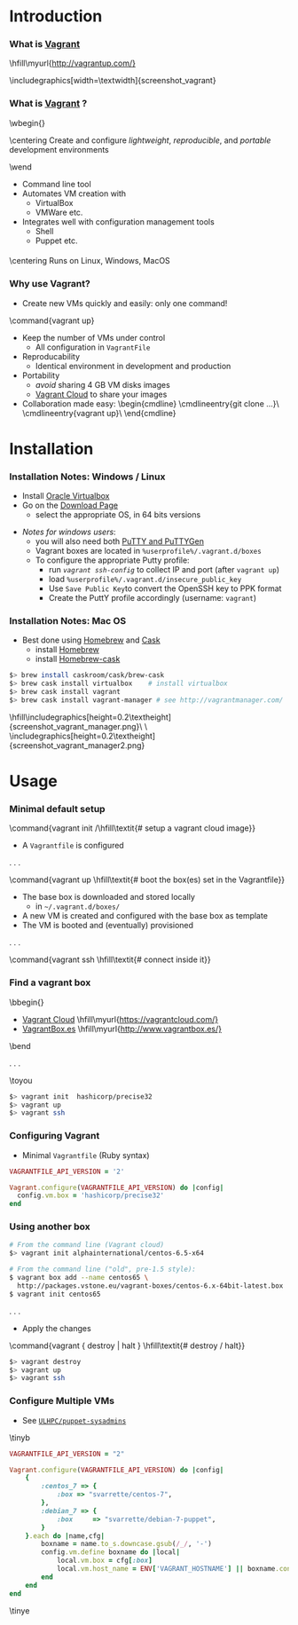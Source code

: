 
# Introduction

###  What is [Vagrant](http://vagrantup.com/)

\hfill\myurl{http://vagrantup.com/}

\includegraphics[width=\textwidth]{screenshot_vagrant}

### What is [Vagrant](http://vagrantup.com/) ?

\wbegin{}

\centering Create and configure _lightweight_, _reproducible_, and _portable_ development environments

\wend

* Command line tool
* Automates VM creation with
    - VirtualBox
    - VMWare etc.	
* Integrates well with configuration management tools
    - Shell
	- Puppet etc.

####

\centering
Runs on Linux, Windows, MacOS


### Why use Vagrant?

* Create new VMs quickly and easily: only one command!

\command{vagrant up}

* Keep the number of VMs under control
     - All configuration in `VagrantFile`
* Reproducability
     - Identical environment in development and production
* Portability
     - _avoid_ sharing 4 GB VM disks images
	 - [Vagrant Cloud](https://vagrantcloud.com/) to share your images
* Collaboration made easy:
\begin{cmdline}
\cmdlineentry{git clone ...}\\
\cmdlineentry{vagrant up}\\
\end{cmdline}


# Installation

### Installation Notes: Windows / Linux

* Install [Oracle Virtualbox](https://www.virtualbox.org/)
* Go on the [Download Page](http://www.vagrantup.com/downloads)
     - select the appropriate OS, in 64 bits versions

<!--
> _Tip [Windows]:_ quickly open a command prompt to your project:
>    `shift` + right-clicking the project folder, then "`open command window here`".
-->

* _Notes for windows users_:
    - you will also need both [PuTTY and PuTTYGen](http://www.chiark.greenend.org.uk/~sgtatham/putty/download.html)
    - Vagrant boxes are located in `%userprofile%/.vagrant.d/boxes`
    - To configure the appropriate Putty profile:
	     * run _`vagrant ssh-config`_ to collect IP and port (after `vagrant up`)
		 * load `%userprofile%/.vagrant.d/insecure_public_key`
		 * Use `Save Public Key`to convert the OpenSSH key to PPK format
		 * Create the PuttY profile accordingly (username: `vagrant`)

### Installation Notes: Mac OS

* Best done using [Homebrew](http://brew.sh/) and [Cask](http://sourabhbajaj.com/mac-setup/Homebrew/Cask.html)
    - install [Homebrew](http://brew.sh/)
	- install [Homebrew-cask](http://caskroom.io/) 

~~~bash
$> brew install caskroom/cask/brew-cask
$> brew cask install virtualbox    # install virtualbox
$> brew cask install vagrant
$> brew cask install vagrant-manager # see http://vagrantmanager.com/
~~~

\hfill\includegraphics[height=0.2\textheight]{screenshot_vagrant_manager.png}\ \ 
\includegraphics[height=0.2\textheight]{screenshot_vagrant_manager2.png}


# Usage 

<!--

### Definition

* _Host_: Host operating system (Windows, Mac, RHEL),
* _Guest_: Guest operating system aka the VM
      - Ubuntu, Debian, CentOS...
* _Provider_: Provider of virtual machines or containers used
      - [VirtualBox](https://www.virtualbox.org/) is upstream default
* _Provisioner_: Configuration management system to set up (provision) your machine
	- Puppet etc.
* _Vagrant box_: Package format for the images
* _`Vagrantfile`_:  project configuration and provisioning

--> 

### Minimal default setup

\command{vagrant init <user>/<name>\hfill\textit{\# setup a vagrant cloud image}}

* A `Vagrantfile` is configured

. . .

\command{vagrant up \hfill\textit{\# boot the box(es) set in the Vagrantfile}}

* The base box is downloaded and stored locally
    - in `~/.vagrant.d/boxes/`
* A new VM is created and configured with the base box as template
* The VM is booted and (eventually) provisioned

. . . 

\command{vagrant ssh \hfill\textit{\# connect inside it}}

### Find a vagrant box

\bbegin{}

- [Vagrant Cloud](https://vagrantcloud.com/) \hfill\myurl{https://vagrantcloud.com/}
- [VagrantBox.es](https://vagrantcloud.com/) \hfill\myurl{http://www.vagrantbox.es/}

\bend

. . .

\toyou

~~~bash
$> vagrant init  hashicorp/precise32
$> vagrant up
$> vagrant ssh
~~~

### Configuring Vagrant

* Minimal `Vagrantfile` (Ruby syntax)

~~~ruby
VAGRANTFILE_API_VERSION = '2'

Vagrant.configure(VAGRANTFILE_API_VERSION) do |config|
  config.vm.box = 'hashicorp/precise32'
end
~~~

### Using another box

~~~bash
# From the command line (Vagrant cloud)
$> vagrant init alphainternational/centos-6.5-x64

# From the command line ("old", pre-1.5 style):
$ vagrant box add --name centos65 \
  http://packages.vstone.eu/vagrant-boxes/centos-6.x-64bit-latest.box
$ vagrant init centos65
~~~

. . .

* Apply the changes

\command{vagrant \{ destroy | halt \} \hfill\textit{\# destroy / halt}}

~~~bash
$> vagrant destroy
$> vagrant up
$> vagrant ssh
~~~

### Configure Multiple VMs

* See [`ULHPC/puppet-sysadmins`](https://github.com/ULHPC/puppet-sysadmins/blob/devel/Vagrantfile)

\tinyb

~~~ruby
VAGRANTFILE_API_VERSION = "2"

Vagrant.configure(VAGRANTFILE_API_VERSION) do |config|
    {
        :centos_7 => {
            :box => "svarrette/centos-7",
        },
        :debian_7 => {
            :box     => "svarrette/debian-7-puppet",
        }
    }.each do |name,cfg|
        boxname = name.to_s.downcase.gsub(/_/, '-')
        config.vm.define boxname do |local|
            local.vm.box = cfg[:box]
            local.vm.host_name = ENV['VAGRANT_HOSTNAME'] || boxname.concat(".vagrant.com")
        end
    end
end
~~~

\tinye
